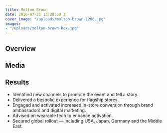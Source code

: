 ```yaml
---
title: Molton Brown
date: 2016-07-21 13:28:00 Z
cover_image: "/uploads/molton-brown-1280.jpg"
images:
- "/uploads/molton-brown-box.jpg"
---
```


## Overview

## Media

## Results
- Identified new channels to promote the event and tell a story.
- Delivered a bespoke experience for flagship stores.
- Engaged and activated increased in-store conversion through brand ambassadors and digital marketing.
- Advised on wearable tech to enhance activation.
- Secured global rollout — including USA, Japan, Germany and the Middle East.
